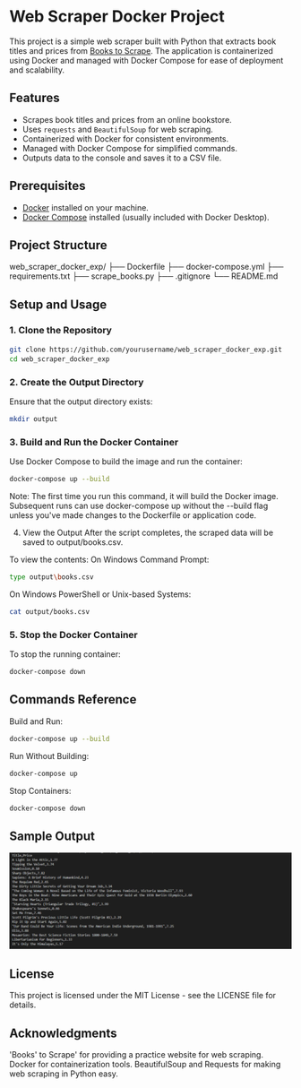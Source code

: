 # Web Scraper Docker Project

This project is a simple web scraper built with Python that extracts book titles and prices from [Books to Scrape](http://books.toscrape.com/). The application is containerized using Docker and managed with Docker Compose for ease of deployment and scalability.

## Features

- Scrapes book titles and prices from an online bookstore.
- Uses `requests` and `BeautifulSoup` for web scraping.
- Containerized with Docker for consistent environments.
- Managed with Docker Compose for simplified commands.
- Outputs data to the console and saves it to a CSV file.

## Prerequisites

- [Docker](https://www.docker.com/get-started) installed on your machine.
- [Docker Compose](https://docs.docker.com/compose/install/) installed (usually included with Docker Desktop).

## Project Structure

web_scraper_docker_exp/
├── Dockerfile
├── docker-compose.yml
├── requirements.txt
├── scrape_books.py
├── .gitignore
└── README.md

## Setup and Usage

### **1. Clone the Repository**

```bash
git clone https://github.com/yourusername/web_scraper_docker_exp.git
cd web_scraper_docker_exp
```

### **2. Create the Output Directory**
Ensure that the output directory exists:
```bash
mkdir output
```

### **3. Build and Run the Docker Container**
Use Docker Compose to build the image and run the container:
```bash
docker-compose up --build
```

Note: The first time you run this command, it will build the Docker image. Subsequent runs can use docker-compose up without the --build flag unless you've made changes to the Dockerfile or application code.

4. View the Output
After the script completes, the scraped data will be saved to output/books.csv.

To view the contents:
On Windows Command Prompt:
```bash
type output\books.csv
```

On Windows PowerShell or Unix-based Systems:

```bash
cat output/books.csv
```

### **5. Stop the Docker Container**
To stop the running container:
```bash
docker-compose down
```

## Commands Reference
Build and Run:
```bash
docker-compose up --build
```

Run Without Building:
```bash
docker-compose up
```

Stop Containers:
```bash
docker-compose down
```

## Sample Output

![Sample Output](images/sample_output.png)

## License
This project is licensed under the MIT License - see the LICENSE file for details.

## Acknowledgments
'Books' to Scrape' for providing a practice website for web scraping.
Docker for containerization tools.
BeautifulSoup and Requests for making web scraping in Python easy.
